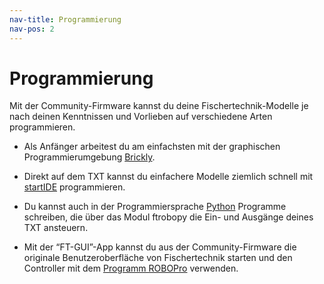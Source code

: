 ```yaml
---
nav-title: Programmierung
nav-pos: 2
---
```


# Programmierung    

Mit der Community-Firmware kannst du deine Fischertechnik-Modelle je nach deinen Kenntnissen und Vorlieben auf verschiedene Arten programmieren.

* Als Anfänger arbeitest du am einfachsten mit der graphischen Programmierumgebung [Brickly](brickly).

* Direkt auf dem TXT kannst du einfachere Modelle ziemlich schnell mit [startIDE](startide) programmieren.

* Du kannst auch in der Programmiersprache  [Python](python) Programme schreiben, die über das Modul ftrobopy die Ein- und Ausgänge deines TXT ansteuern.

* Mit der “FT-GUI”-App kannst du aus der Community-Firmware die originale Benutzeroberfläche von Fischertechnik starten und den Controller mit dem [Programm ROBOPro](robopro.md) verwenden.
